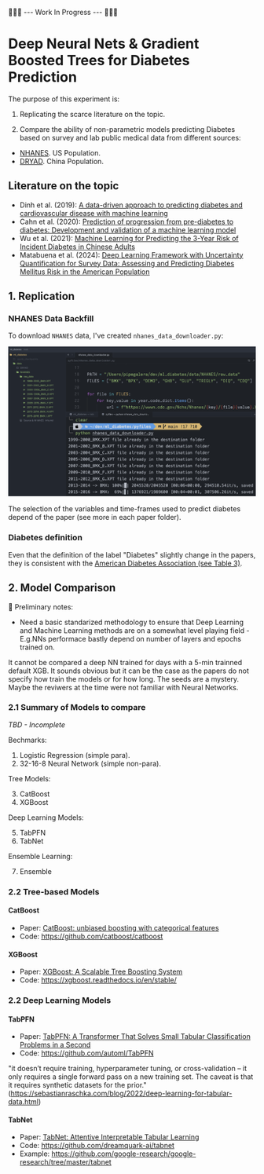 
🚧🚧🚧 --- Work In Progress --- 🚧🚧🚧

# Deep Neural Nets & Gradient Boosted Trees for Diabetes Prediction

The purpose of this experiment is:

1) Replicating the scarce literature on the topic.

2) Compare the ability of non-parametric models predicting Diabetes based on survey and lab public medical data from different sources:

- [NHANES](https://www.cdc.gov/nchs/index.htm). US Population.
- [DRYAD](https://doi.org/10.5061/dryad.ft8750v). China Population.

## Literature on the topic

- Dinh et al. (2019): [A data-driven approach to predicting diabetes and cardiovascular disease with machine learning](https://bmcmedinformdecismak.biomedcentral.com/articles/10.1186/s12911-019-0918-5)
- Cahn et al. (2020): [Prediction of progression from pre-diabetes to diabetes: Development and validation of a machine learning model](https://onlinelibrary.wiley.com/doi/10.1002/dmrr.3252)
- Wu et al. (2021): [Machine Learning for Predicting the 3-Year Risk of Incident Diabetes in Chinese Adults](https://www.frontiersin.org/journals/public-health/articles/10.3389/fpubh.2021.626331/full)
- Matabuena et al. (2024): [Deep Learning Framework with Uncertainty Quantification for Survey Data: Assessing and Predicting Diabetes Mellitus Risk in the American Population
](https://arxiv.org/abs/2403.19752)


## 1. Replication

### NHANES Data Backfill

To download `NHANES` data, I've created `nhanes_data_downloader.py`:

![nhanes_data_downloader.py](https://raw.githubusercontent.com/pipegalera/ml_diabetes/main/images/NHANES_downloader.png)

The selection of the variables and time-frames used to predict diabetes depend of the paper (see more in each paper folder).

### Diabetes definition

Even that the definition of the label "Diabetes" slightly change in the papers, they is consistent with the
[American Diabetes Association (see Table 3)](https://www.ncbi.nlm.nih.gov/pmc/articles/PMC2797383/table/T3/).

## 2. Model Comparison

🚧 Preliminary notes:

- Need a basic standarized methodology to ensure that Deep Learning and Machine Learning methods are on a somewhat level playing field - E.g.NNs performace bastly depend on number of layers and epochs trained on.

It cannot be compared a deep NN trained for days with a 5-min trainned default XGB. It sounds obvious but it can be the case as the papers do not specify how train the models or for how long. The seeds are a mystery. Maybe the reviwers at the time were not familiar with Neural Networks.

### 2.1 Summary of Models to compare

*TBD - Incomplete*

Bechmarks:

1. Logistic Regression (simple para).
2. 32-16-8 Neural Network (simple non-para).

Tree Models:

3. CatBoost
4. XGBoost

Deep Learning Models:

5. TabPFN
6. TabNet

Ensemble Learning:

7. Ensemble

### 2.2 Tree-based Models

#### CatBoost

- Paper: [CatBoost: unbiased boosting with categorical features](https://arxiv.org/abs/1706.09516)
- Code: https://github.com/catboost/catboost

#### XGBoost

- Paper: [XGBoost: A Scalable Tree Boosting System](https://arxiv.org/abs/1603.02754)
- Code: https://xgboost.readthedocs.io/en/stable/

### 2.2 Deep Learning Models

#### TabPFN

- Paper: [TabPFN: A Transformer That Solves Small Tabular Classification Problems in a Second](https://arxiv.org/abs/2207.01848)
- Code: https://github.com/automl/TabPFN

"it doesn’t require training, hyperparameter tuning, or cross-validation – it only requires a single forward pass on a new training set. The caveat is that it requires synthetic datasets for the prior." (https://sebastianraschka.com/blog/2022/deep-learning-for-tabular-data.html)

#### TabNet

- Paper: [TabNet: Attentive Interpretable Tabular Learning
](https://arxiv.org/abs/1908.07442)
- Code: https://github.com/dreamquark-ai/tabnet
- Example: https://github.com/google-research/google-research/tree/master/tabnet
